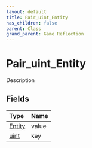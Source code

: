 ```yaml
---
layout: default
title: Pair_uint_Entity
has_children: false
parent: Class
grand_parent: Game Reflection
---
```

# Pair_uint_Entity
Description 

## Fields
| Type | Name |
|:-------------|:--------------|
| [Entity](/game-reflection/classes/entity.md) | value |
| [uint](/game-reflection/components/uint.md) | key |
